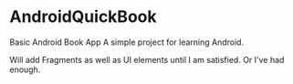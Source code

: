 # AndroidQuickBook
Basic Android Book App
A simple project for learning Android.

Will add Fragments as well as UI elements until I am satisfied. Or I've had enough.
